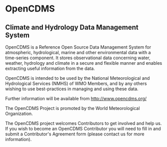 # OpenCDMS
## Climate and Hydrology Data Management System

OpenCDMS is a Reference Open Source Data Management System for atmospheric,
hydrological, marine and other environmental data with a time-series
component. It stores observational data concerning water, weather,
hydrology and climate in a secure and flexible manner and enables extracting
useful information from the data. 

OpenCDMS is intended to be used by the National Meteorological and
Hydrological Services (NMHS) of WMO Members, and by any others wishing to
use best-practices in managing and using these data.

Further information will be available from http://www.opencdms.org/ 

The OpenCDMS Project is promoted by the World Meteorological Organization.

The OpenCDMS project welcomes Contributors to get involved and help us.
If you wish to become an OpenCDMS Contributor you will need to fill in and
submit a Contributor's Agreement form (please contact us for more
information).
